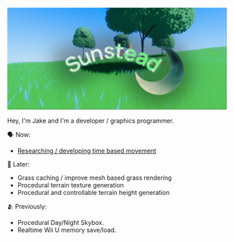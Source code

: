 ![Banner](./sunstead.png)

Hey, I'm Jake and I'm a developer / graphics programmer. 

🗣️ Now:
- [Researching / developing time based movement](https://github.com/JakeButf/NPCScheduler)

👥 Later:
- Grass caching / improve mesh based grass rendering
- Procedural terrain texture generation
- Procedural and controllable terrain height generation

🫂 Previously:
- Procedural Day/Night Skybox.
- Realtime Wii U memory save/load.
